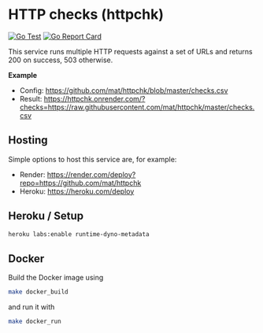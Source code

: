 # HTTP checks (httpchk)

[![Go Test](https://github.com/mat/httpchk/actions/workflows/tests.yml/badge.svg)](https://github.com/mat/httpchk/actions/workflows/tests.yml)
[![Go Report Card](https://goreportcard.com/badge/github.com/mat/httpchk)](https://goreportcard.com/report/github.com/mat/httpchk)

This service runs multiple HTTP requests against a set of URLs and returns 200 on success, 503 otherwise.

**Example**

- Config: <https://github.com/mat/httpchk/blob/master/checks.csv>
- Result: <https://httpchk.onrender.com/?checks=https://raw.githubusercontent.com/mat/httpchk/master/checks.csv>


## Hosting

Simple options to host this service are, for example:

- Render: <https://render.com/deploy?repo=https://github.com/mat/httpchk>
- Heroku: <https://heroku.com/deploy>

## Heroku / Setup

```bash
heroku labs:enable runtime-dyno-metadata
```

## Docker

Build the Docker image using

```bash
make docker_build
```

and run it with

```bash
make docker_run
```